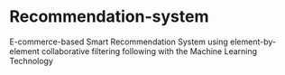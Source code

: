 # Recommendation-system
E-commerce-based Smart Recommendation System using element-by-element collaborative filtering following with the Machine Learning Technology
